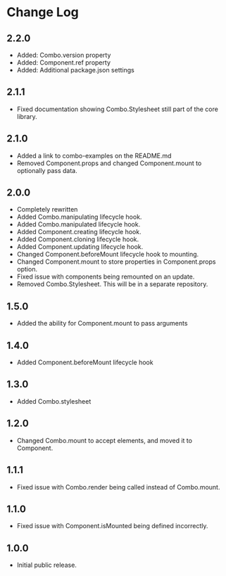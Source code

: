 # Change Log

## 2.2.0

* Added: Combo.version property
* Added: Component.ref property
* Added: Additional package.json settings

## 2.1.1

* Fixed documentation showing Combo.Stylesheet still part of the core library.

## 2.1.0

* Added a link to combo-examples on the README.md 
* Removed Component.props and changed Component.mount to optionally pass data.

## 2.0.0

* Completely rewritten
* Added Combo.manipulating lifecycle hook.
* Added Combo.manipulated lifecycle hook.
* Added Component.creating lifecycle hook.
* Added Component.cloning lifecycle hook.
* Added Component.updating lifecycle hook.
* Changed Component.beforeMount lifecycle hook to mounting.
* Changed Component.mount to store properties in Component.props option.
* Fixed issue with components being remounted on an update.
* Removed Combo.Stylesheet. This will be in a separate repository.

## 1.5.0

* Added the ability for Component.mount to pass arguments

## 1.4.0

* Added Component.beforeMount lifecycle hook

## 1.3.0

* Added Combo.stylesheet

## 1.2.0

* Changed Combo.mount to accept elements, and moved it to Component.

## 1.1.1

* Fixed issue with Combo.render being called instead of Combo.mount.

## 1.1.0

* Fixed issue with Component.isMounted being defined incorrectly.

## 1.0.0

* Initial public release.

